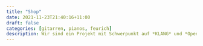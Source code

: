 ```yaml
---
title: "Shop"
date: 2021-11-23T21:40:16+11:00
draft: false
categories: [gitarren, pianos, feurich]
description: Wir sind ein Projekt mit Schwerpunkt auf *KLANG* und *Open Source*
---
```

<!-- Wir lieben Linux nutzen aber auch Mac und Windows.  -->
